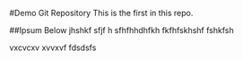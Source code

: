 #Demo Git Repository
This is the first in this repo.

##Ipsum Below
jhshkf sfjf h sfhfhhdhfkh fkfhfskhshf   fshkfsh


vxcvcxv xvvxvf fdsdsfs